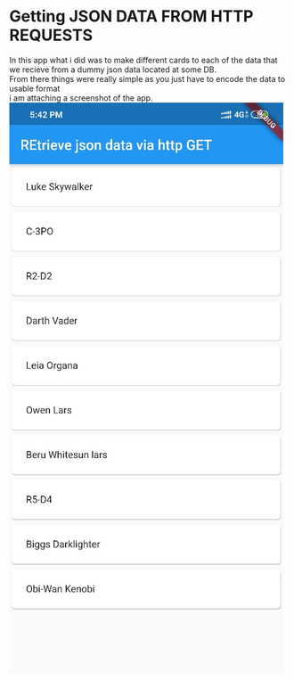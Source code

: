 # Getting JSON DATA FROM HTTP REQUESTS
In this app what i did was to make different cards to each of the data that we recieve from a dummy json data located at some DB.
<br>
From there things were really simple as you just have to encode the data to usable format
<br>
i am attaching a screenshot of the app.
<br>
![screenshot of app](https://github.com/saurabh98s/FLUTTER_DEV/blob/master/JSON%20RETRIEVAL/image1.jpeg)

